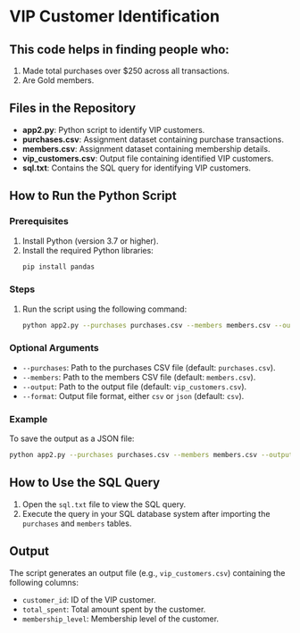 # VIP Customer Identification

## This code helps in finding people who: 

1. Made total purchases over $250 across all transactions.
2. Are Gold members.

## Files in the Repository

- **app2.py**: Python script to identify VIP customers.
- **purchases.csv**: Assignment dataset containing purchase transactions.
- **members.csv**: Assignment dataset containing membership details.
- **vip_customers.csv**: Output file containing identified VIP customers.
- **sql.txt**: Contains the SQL query for identifying VIP customers.

## How to Run the Python Script

### Prerequisites

1. Install Python (version 3.7 or higher).
2. Install the required Python libraries:
   ```bash
   pip install pandas
   ```

### Steps

1. Run the script using the following command:
   ```bash
   python app2.py --purchases purchases.csv --members members.csv --output vip_customers.csv
   ```

### Optional Arguments

- `--purchases`: Path to the purchases CSV file (default: `purchases.csv`).
- `--members`: Path to the members CSV file (default: `members.csv`).
- `--output`: Path to the output file (default: `vip_customers.csv`).
- `--format`: Output file format, either `csv` or `json` (default: `csv`).

### Example

To save the output as a JSON file:
```bash
python app2.py --purchases purchases.csv --members members.csv --output vip_customers.json --format json
```

## How to Use the SQL Query

1. Open the `sql.txt` file to view the SQL query.
2. Execute the query in your SQL database system after importing the `purchases` and `members` tables.

## Output

The script generates an output file (e.g., `vip_customers.csv`) containing the following columns:
- `customer_id`: ID of the VIP customer.
- `total_spent`: Total amount spent by the customer.
- `membership_level`: Membership level of the customer.

